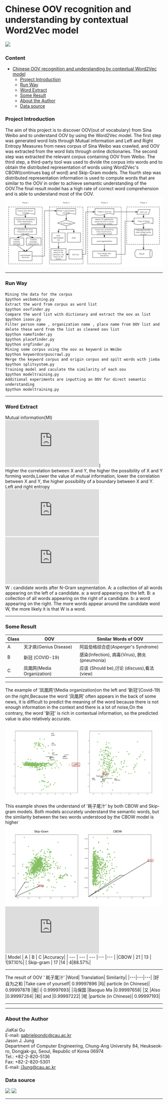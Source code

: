 # Chinese OOV recognition and understanding by contextual Word2Vec model
 <a href="https://github.com/topics/python"><img src="https://img.shields.io/badge/-Python-black?style=flat&logo=python&logoColor=white"></a>
### Content
- [Chinese OOV recognition and understanding by contextual Word2Vec model](#Chinese-OOV-recognition-and-understanding-by-contextual-Word2Vec-model)
    + [Project Introduction](#Project-Introduction)
    + [Run Way](#Run-Way)
    + [Word Extract](#Word-Extract)
    + [Some Result](#Some-Result)
    + [About the Author](#About-the-Author)
    + [Data source](#Data-source)
### Project Introduction
The aim of this project is to discover OOV(out of vocabulary) from Sina Weibo and to understand OOV by using the Word2Vec model. The first step was generated word lists through Mutual information and Left and Right Entropy Measures from news corpus of Sina Weibo was crawled, and OOV was extracted from the word lists through online dictionaries. The second step was extracted the relevant corpus containing OOV from Weibo. The third step, a third-party tool was used to divide the corpus into words and to obtain the distributed representation of words using Word2Vec's CBOW(continues bag of word) and Skip-Gram models. The fourth step was distributed representation information is used to compute words that are similar to the OOV in order to achieve semantic understanding of the OOV.The final result model has a high rate of correct word comprehension and is able to understand most of the OOV. 
![image](https://github.com/gabrielpondc/oovunderstand/blob/main/result/1.png)
***
### Run Way
    Mining the data for the corpus
    $python weibomining.py
    Extract the word from corpus as word list
    $python oovfinder.py
    Compare the word list with dictionary and extract the oov as list
    $python isoov.py
    Filter person name , organization name , place name from OOV list and delete these word from the list as cleaned oov list
    $python namefinder.py
    $python placefinder.py
    $python orgfinder.py
    Mining some corpus using the oov as keyword in Weibo 
    $python keywordcorpuscrawl.py
    Merge the keyword corpus and origin corpus and spilt words with jieba
    $python splitsystem.py
    Training model and caculate the similarity of each oov
    $python modeltraining.py
    Additional experiments are inputting an OOV for direct semantic understanding
    $python modeltraining.py
***
### Word Extract
Mutual information(MI)   
![image](http://latex.codecogs.com/svg.latex?MI(x%3By)%3Dlog%5Cfrac%7Bp(x%2Cy)%7D%7Bp(x)p(y)%7D%3Dlog%5Cfrac%7Bp(x%7Cy)%7D%7Bp(x)%7D%3Dlog%5Cfrac%7Bp(y%7Cx)%7D%7Bp(y)%7D%5C))  
Higher the correlation between X and Y, the higher the possibility of X and Y forming words,Lower the value of mutual information, lower the correlation between X and Y, the higher possibility of a boundary between X and Y.  
Left and right entropy  
![image](https://latex.codecogs.com/svg.latex?E_L%5Cleft(W%5Cright)%3D-%5Csum_%7B%5Cforall%20a%5Cin%20A%7D%7BP%5Cleft(aW%5Cmiddle%7C%20W%5Cright)%5Cast%7Blog%7D_2P%5Cleft(aW%5Cmiddle%7C%20W%5Cright)%7D)  
![image](https://latex.codecogs.com/svg.latex?E_R%5Cleft(W%5Cright)%3D-%5Csum_%7B%5Cforall%20b%5Cin%20B%7D%7BP%5Cleft(Wb%5Cmiddle%7C%20W%5Cright)%5Cast%7Blog%7D_2P%5Cleft(Wb%5Cmiddle%7C%20W%5Cright)%7D)   
W : candidate words after N-Gram segmentation. 
A: a collection of all words appearing on the left of a candidate. 
a: a word appearing on the left. 
B: a collection of all words appearing on the right of a candidate. 
b: a word appearing on the right. 
The more words appear around the candidate word W, the more likely it is that W is a word.  
***
### Some Result
|Class| OOV | Similar Words of OOV|
|---|---|---|
|A|天才病(Genius Disease)|阿兹伯格综合症(Asperger's Syndrome)
|B|新冠 (COVID-19)|感染(Infection), 病毒(Virus), 肺炎(pneumonia)
|C|凤凰网(Media Organization)|应该 (Should be),讨论 (discuss),看法 (view)
***
The example of ’凤凰网‘(Media organization)on the left and ‘新冠’(Covid-19) on the right,Because the word ‘凤凰网’ often appears in the back of some news, it is difficult to predict the meaning of the word because there is not enough information in the context and there is a lot of noise,On the contrary, the word '新冠' is rich in contextual information, so the predicted value is also relatively accurate.
![image](https://github.com/gabrielpondc/oovunderstand/blob/main/result/2.png)
This example shows the understand of '耗子尾汁' by both CBOW and Skip-gram models. Both models accurately understand the semantic words, but the similarity between the two words understood by the CBOW model is higher
![image](https://github.com/gabrielpondc/oovunderstand/blob/main/result/3.png)
![1](http://latex.codecogs.com/svg.latex?Accuracy%3D%5Cfrac%7B(A%2BB)%7D%7Bn%7D%5Ctimes100%5C%25)  
| Model | A | B | C |Accuracy|
| --- | --- | --- |--- |--- |
|CBOW  | 21 | 13 | 1|97.10%|
| Skip-gram | 17 |14  | 4|88.57%|  
***
The result of OOV ’ 耗子尾汁’
|Word| Translation| Similarity|
|---|---|---|
|好自为之和 |Take care of yourself| 0.99997896
|吗| particle (in Chinese)| 0.99997878
|我| i| 0.99997693|
|马保国 |Baoguo Ma |0.99997658|
|又 |Also |0.99997264|
|和| and |0.99997222|
|呢 |particle (in Chinese)| 0.99997193|
***
***
### About the Author
JiaKai Gu  
E-mail: gabrielpondc@cau.ac.kr  
Jason J. Jung   
Department of Computer Engineering, Chung-Ang University 84, Heukseok-ro, Dongjak-gu, Seoul, Republic of Korea 06974  
Tel.: +82-2-820-5136  
Fax: +82-2-820-5301  
E-mail: j3ung@cau.ac.kr  
### Data source
<a href="https://www.weibo.com/breakingnews"><img src="https://img.shields.io/badge/Corpus Source-Sina Break News-brightgreen"></a>
<a href="https://hanyu.baidu.com/"><img src="https://img.shields.io/badge/Dictionary Source-Baidu Hanyu Dictionary-brightgreen"></a>
***
